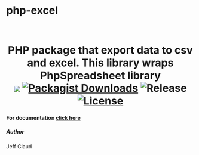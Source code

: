 # php-excel

<h1 align="center">
	<br>
	PHP package that export data to csv and excel. This library wraps PhpSpreadsheet library
	<br>
	<img src="https://travis-ci.org/crazymeeks/php-excel.svg?branch=master">
	<a href="https://packagist.org/packages/crazymeeks/php-excel/stats"><img alt="Packagist Downloads" src="https://img.shields.io/packagist/dt/crazymeeks/php-excel?color=00e500"></a>
	<img alt="Release" src="https://img.shields.io/github/v/release/crazymeeks/php-excel">
	<a href="https://packagist.org/packages/crazymeeks/php-excel"><img alt="License" src="https://img.shields.io/packagist/l/crazymeeks/php-excel"></a>
	<br>
</h1>

#### For documentation [click here](https://github.com/crazymeeks/php-excel/wiki/v1.0.0)  

##### Author
Jeff Claud

